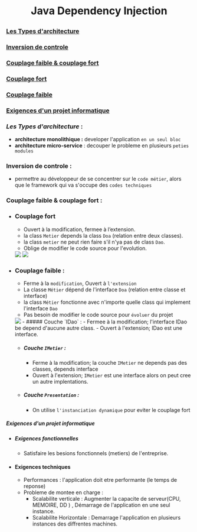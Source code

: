 
#  <p align="center"> Java Dependency Injection</p>

###  [Les Types d'architecture](#1)
### [Inversion de controle](#2)
### [Couplage faible & couplage fort](#3)
### [Couplage fort](#3.1)
### [Couplage faible](#3.2)
### [Exigences d'un projet informatique](#4)

### <a name="1"></a> _Les Types d'architecture_ :
- **architecture monolithique :** developer l'application `en un seul bloc`
- **architecture micro-service** : decouper le probleme en plusieurs `peties modules	`

### <a name="2"></a> Inversion de controle :
- permettre au développeur de se concentrer sur le `code métier`, alors que le framework qui va s'occupe des `codes techniques`

### <a name="3"></a> Couplage faible & couplage fort :
- ### <a name="3.1"></a> Couplage fort
  - Ouvert à la modification, fermee à l’extension.
  - la class `Metier` depends la class `Doa` (relation entre deux classes).
  - la class `metier` ne peut rien faire s'il n'ya pas de class `Dao`.
  - Oblige de modifier le code source pour l'evolution.

  <img src="https://github.com/Mo-bar/Java-Dependency-Injection/assets/98557431/46360feb-8411-460c-b327-b475995c8f7f">
  <img src="https://github.com/Mo-bar/Java-Dependency-Injection/assets/98557431/0aadb6c4-7208-4c81-a8dc-bb7db7e3a7ad">

- ### <a name="3.2"></a> Couplage faible : 
  - Ferme à la `modification`, Ouvert à `l'extension`
  - La classe `Métier` dépend de l'interface `Doa` (relation entre classe et interface)
  - la class `Métier` fonctionne avec n'importe quelle class qui implement l'interface `Dao` 
  - Pas besoin de modifier le code source pour `évoluer` du projet
  <img src="https://github.com/Mo-bar/Java-Dependency-Injection/assets/98557431/48b33069-1d3e-4025-bd23-387f5c4ca21e">
  - ##### Couche `IDao` : 
    - Fermee à  la modification; l'interface IDao be depend d'aucune autre class.
    - Ouvert à  l'extension; IDao est une interface.
  
  - ##### Couche `IMetier` : 
    - Ferme à la modification; la couche `IMetier` ne depends pas des classes, depends interface
    - Ouvert à l'extension; `IMetier` est une interface alors on peut cree un autre implentations.

  - ##### Couche `Presentation` :
    - On utilise `l'instanciation dynamique` pour eviter le couplage fort

##### <a name="4"></a> Exigences d'un projet informatique
- ##### Exigences fonctionnelles
  - Satisfaire les besions fonctionnels (metiers) de l'entreprise.
- #### Exigences techniques
  - Performances : l'application doit etre performante (le temps de reponse)
  - Probleme de montee en charge : 
      - Scalabilite verticale : Augmenter la capacite de serveur(CPU, MEMOIRE, DD ) , Démarrage de l'application en une seul instance.
      - Scalabilite Horizontale : Demarrage l'application en plusieurs instances des diffrentes machines.

  
  
